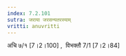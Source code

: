 ```yaml
---
index: 7.2.101
sutra: जराया जरसन्यतरस्याम्
vritti: anuvritti
---
```


अचि ७/१ [7।2।100] ,   विभक्तौ 7/1 [7।2।84]